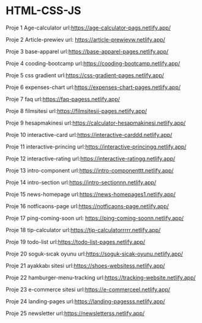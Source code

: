 # HTML-CSS-JS

Proje 1 Age-calculator url:https://age-calculator-pags.netlify.app/

Proje 2 Article-prewiev url: https://article-prewievw.netlify.app/

Proje 3 base-apparel url:https://base-apparel-pages.netlify.app/

Proje 4 cooding-bootcamp url:https://cooding-bootcamp.netlify.app/

Proje 5 css gradient url:https://css-gradient-pages.netlify.app/

Proje 6 expenses-chart url:https://expenses-chart-pages.netlify.app/

Proje 7 faq url:https://faq-pagess.netlify.app/

Proje 8 filmsitesi url:https://filmsitesii-pages.netlify.app/

Proje 9 hesapmakinesi url:https://calculator-hesapmakinesi.netlify.app/

Proje 10 interactive-card url:https://interactive-carddd.netlify.app/

Proje 11 interactive-princing url:https://interactive-princingg.netlify.app/

Proje 12 interactive-rating url:https://interactive-ratingg.netlify.app/

Proje 13 intro-component url:https://intro-componenttt.netlify.app/

Proje 14 intro-section url:https://intro-sectionnn.netlify.app/

Proje 15 news-homepage url:https://news-homepages1.netlify.app/

Proje 16 notficaons-page url:https://notficaons-page.netlify.app/

Proje 17 ping-coming-soon url: https://ping-coming-soonn.netlify.app/

Proje 18 tip-calculator url:https://tip-calculatorrrrr.netlify.app/

Proje 19 todo-list url:https://todo-list-pages.netlify.app/

Proje 20 soguk-sıcak oyunu url:https://soguk-sicak-oyunu.netlify.app/

Proje 21 ayakkabı sitesi url:https://shoes-websitess.netlify.app/

Proje 22 hamburger-menu-tracking url:https://tracking-website.netlify.app/

Proje 23 e-commerce sitesi url:https://e-commerceel.netlify.app/

Proje 24 landing-pages url:https://landing-pagesss.netlify.app/

Proje 25 newsletter url:https://newsletterss.netlify.app/

